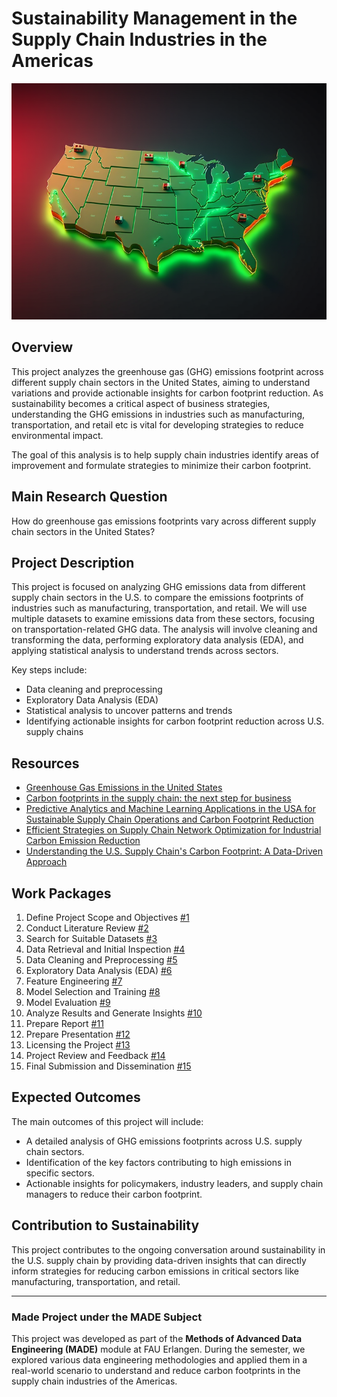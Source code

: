 # Sustainability Management in the Supply Chain Industries in the Americas

![alt text](<project/Project Sustainability.jpg>)

## Overview

This project analyzes the greenhouse gas (GHG) emissions footprint across different supply chain sectors in the United States, aiming to understand variations and provide actionable insights for carbon footprint reduction. As sustainability becomes a critical aspect of business strategies, understanding the GHG emissions in industries such as manufacturing, transportation, and retail etc is vital for developing strategies to reduce environmental impact.

The goal of this analysis is to help supply chain industries identify areas of improvement and formulate strategies to minimize their carbon footprint.

## Main Research Question

How do greenhouse gas emissions footprints vary across different supply chain sectors in the United States?

## Project Description

This project is focused on analyzing GHG emissions data from different supply chain sectors in the U.S. to compare the emissions footprints of industries such as manufacturing, transportation, and retail. We will use multiple datasets to examine emissions data from these sectors, focusing on transportation-related GHG data. The analysis will involve cleaning and transforming the data, performing exploratory data analysis (EDA), and applying statistical analysis to understand trends across sectors.

Key steps include:
- Data cleaning and preprocessing
- Exploratory Data Analysis (EDA)
- Statistical analysis to uncover patterns and trends
- Identifying actionable insights for carbon footprint reduction across U.S. supply chains

## Resources

- [Greenhouse Gas Emissions in the United States](https://net0.com/blog/greenhouse-gas-emissions-in-the-united-states)
- [Carbon footprints in the supply chain: the next step for business](https://openknowledge.fao.org/server/api/core/bitstreams/a9d7fdd3-1699-4fd5-bd9e-e7f1aee9c781/content)
- [Predictive Analytics and Machine Learning Applications in the USA for Sustainable Supply Chain Operations and Carbon Footprint Reduction](https://www.researchgate.net/profile/Mahfuz-Alam-11/publication/382689843_Predictive_Analytics_and_Machine_Learning_Applications_in_the_USA_for_Sustainable_Supply_Chain_Operations_and_Carbon_Footprint_Reduction/links/66ab2fb74433ad480e8a15cb/Predictive-Analytics-and-Machine-Learning-Applications-in-the-USA-for-Sustainable-Supply-Chain-Operations-and-Carbon-Footprint-Reduction.pdf)
- [Efficient Strategies on Supply Chain Network Optimization for Industrial Carbon Emission Reduction](https://arxiv.org/abs/2404.16863)
- [Understanding the U.S. Supply Chain's Carbon Footprint: A Data-Driven Approach](https://www.sciencedirect.com/science/article/abs/pii/S0925527324000355)

## Work Packages

1. Define Project Scope and Objectives [#1](https://github.com/monikaits44/made-project/issues/1)
2. Conduct Literature Review [#2](https://github.com/monikaits44/made-project/issues/2)
3. Search for Suitable Datasets [#3](https://github.com/monikaits44/made-project/issues/3)
4. Data Retrieval and Initial Inspection [#4](https://github.com/monikaits44/made-project/issues/4)
5. Data Cleaning and Preprocessing [#5](https://github.com/monikaits44/made-project/issues/5)
6. Exploratory Data Analysis (EDA) [#6](https://github.com/monikaits44/made-project/issues/6)
7. Feature Engineering [#7](https://github.com/monikaits44/made-project/issues/7)
8. Model Selection and Training [#8](https://github.com/monikaits44/made-project/issues/8)
9. Model Evaluation [#9](https://github.com/monikaits44/made-project/issues/9)
10. Analyze Results and Generate Insights [#10](https://github.com/monikaits44/made-project/issues/10)
11. Prepare Report [#11](https://github.com/monikaits44/made-project/issues/11)
12. Prepare Presentation [#12](https://github.com/monikaits44/made-project/issues/12)
13. Licensing the Project [#13](https://github.com/monikaits44/made-project/issues/13)
14. Project Review and Feedback [#14](https://github.com/monikaits44/made-project/issues/14)
15. Final Submission and Dissemination [#15](https://github.com/monikaits44/made-project/issues/15)

## Expected Outcomes

The main outcomes of this project will include:
- A detailed analysis of GHG emissions footprints across U.S. supply chain sectors.
- Identification of the key factors contributing to high emissions in specific sectors.
- Actionable insights for policymakers, industry leaders, and supply chain managers to reduce their carbon footprint.

## Contribution to Sustainability

This project contributes to the ongoing conversation around sustainability in the U.S. supply chain by providing data-driven insights that can directly inform strategies for reducing carbon emissions in critical sectors like manufacturing, transportation, and retail.

---

### Made Project under the MADE Subject

This project was developed as part of the **Methods of Advanced Data Engineering (MADE)** module at FAU Erlangen. During the semester, we explored various data engineering methodologies and applied them in a real-world scenario to understand and reduce carbon footprints in the supply chain industries of the Americas.
